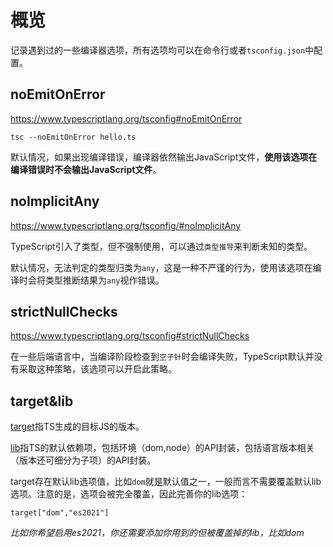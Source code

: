 # 概览

记录遇到过的一些编译器选项，所有选项均可以在命令行或者`tsconfig.json`中配置。

## noEmitOnError

https://www.typescriptlang.org/tsconfig#noEmitOnError

```
tsc --noEmitOnError hello.ts
```

默认情况，如果出现编译错误，编译器依然输出JavaScript文件，**使用该选项在编译错误时不会输出JavaScript文件**。
## noImplicitAny

https://www.typescriptlang.org/tsconfig/#noImplicitAny

TypeScript引入了类型，但不强制使用，可以通过`类型推导`来判断未知的类型。

默认情况，无法判定的类型归类为`any`，这是一种不严谨的行为，使用该选项在编译时会将类型推断结果为`any`视作错误。
## strictNullChecks

https://www.typescriptlang.org/tsconfig#strictNullChecks

在一些后端语言中，当编译阶段检查到`空子针`时会编译失败，TypeScript默认并没有采取这种策略，该选项可以开启此策略。
## target&lib

[target](https://www.typescriptlang.org/tsconfig#target)指TS生成的目标JS的版本。

[lib](https://www.typescriptlang.org/tsconfig#lib)指TS的默认依赖项，包括环境（dom,node）的API封装，包括语言版本相关（版本还可细分为子项）的API封装。

target存在默认lib选项值，比如`dom`就是默认值之一，一般而言不需要覆盖默认lib选项。注意的是，选项会被完全覆盖，因此完善你的lib选项：

```
target["dom","es2021"]
```

*比如你希望启用es2021，你还需要添加你用到的但被覆盖掉的lib，比如dom*
